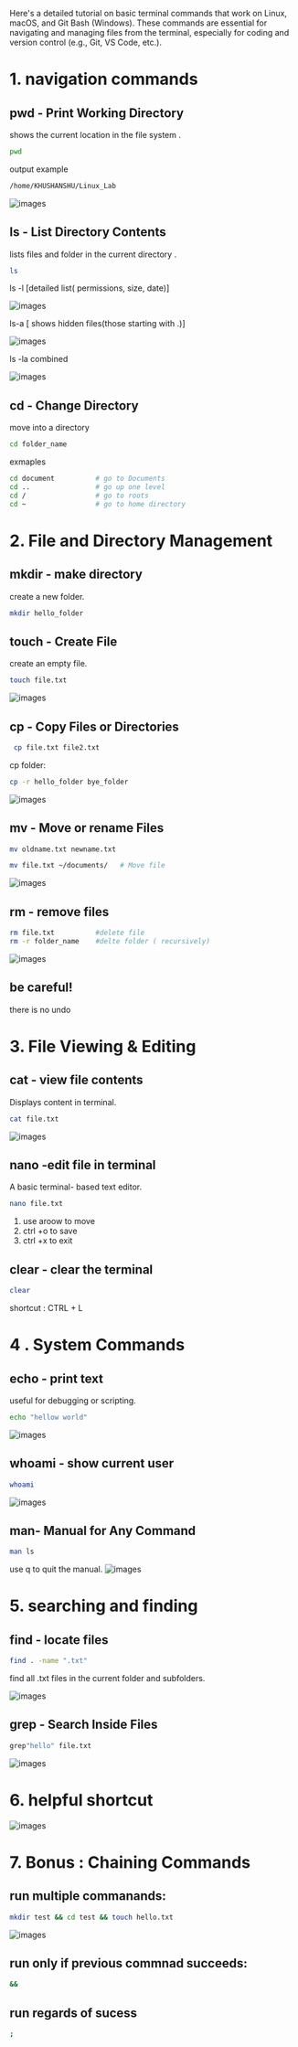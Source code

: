 Here's a detailed tutorial on basic terminal commands that work on Linux, macOS, and Git Bash (Windows). These commands are essential for navigating and managing files from the terminal, especially for coding and version control (e.g., Git, VS Code, etc.).

# 1. navigation commands

## pwd - Print Working Directory
shows the current location  in the file system .

``` bash
pwd
```

 output example

``` bash
/home/KHUSHANSHU/Linux_Lab
```
![images](./images/i1.png)

## ls - List Directory Contents
lists files and folder in the current directory .
``` bash
ls
```
 ls -l 
     [detailed list( permissions, size, date)]

![images](./images/i2.png)

 ls-a 
  [ shows hidden files(those starting with .)]

![images](./images/i3.png)

 ls -la
 combined

![images](./images/i4.png)


## cd - Change Directory
move into  a directory

``` bash
cd folder_name 
```
exmaples


``` bash
cd document          # go to Documents
cd ..                # go up one level    
cd /                 # go to roots 
cd ~                 # go to home directory
```

# 2. File and Directory Management

##  mkdir - make directory 

create a new folder.

``` bash
mkdir hello_folder
```

## touch - Create File

create an empty file.

``` bash
touch file.txt
```
![images](./images/i5.png)

## cp - Copy Files or Directories
``` bash
 cp file.txt file2.txt
 ```

 cp folder:
 ``` bash
 cp -r hello_folder bye_folder
 ```
 ![images](./images/i6.png)

 ## mv - Move or rename Files

 ```bash
mv oldname.txt newname.txt
 ```

  ```bash
 mv file.txt ~/documents/   # Move file
 ```
![images](./images/i7.png)

## rm - remove files

 ```bash
 rm file.txt          #delete file
 rm -r folder_name    #delte folder ( recursively)
 ```
 ![images](./images/i8.png)

##  be careful!
there is no undo

# 3. File Viewing & Editing

## cat - view file contents
Displays content in terminal.
 ```bash
 cat file.txt
 ```
 ![images](./images/i9.png)

 ## nano -edit file in terminal 
 A basic terminal- based text editor.
  ```bash
  nano file.txt
 ```
 1. use aroow to move
 2. ctrl +o to save
 3. ctrl +x to exit

## clear - clear the terminal
 ```bash
 clear
 ```
 shortcut : CTRL + L

 # 4 . System Commands

   ## echo - print text

  useful for debugging or scripting.

   ```bash
   echo "hellow world"
 ```
 ![images](./images/i10.png)
 
  ## whoami - show current user

  ```bash
  whoami
  ```
  ![images](./images/i11.png)

  ## man- Manual for Any Command

  ```bash
  man ls
  ```
  use q to quit the manual.
  ![images](./images/i12.png)

  # 5. searching and finding
  
  ## find - locate files

  ``` bash
  find . -name ".txt"
  ```
  find all .txt files in the current folder and subfolders.

  ![images](./images/i13.png)

  ## grep - Search Inside Files
  ``` bash
  grep"hello" file.txt
  ```
 ![images](./images/i14.png)

 # 6. helpful shortcut
 
  ![images](./images/i15.png)

 # 7. Bonus : Chaining Commands
  
   ## run multiple commanands:
   ``` bash
   mkdir test && cd test && touch hello.txt
   ```
   ![images](./images/i16.png)

   ## run only if previous commnad succeeds:
   ``` bash
   &&
   ```
   ## run regards of sucess
   ``` bash
   ;
   ```